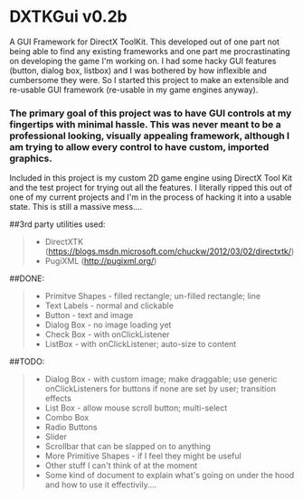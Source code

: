 # DXTKGui v0.2b

A GUI Framework for DirectX ToolKit.
This developed out of one part not being able to find any existing frameworks and one part me procrastinating on developing the game I'm working on. I had some hacky GUI features (button, dialog box, listbox) and I was bothered by how inflexible and cumbersome they were. So I started this project to make an extensible and re-usable GUI framework (re-usable in my game engines anyway).

### The primary goal of this project was to have GUI controls at my fingertips with minimal hassle. This was never meant to be a professional looking, visually appealing framework, although I am trying to allow every control to have custom, imported graphics.


Included in this project is my custom 2D game engine using DirectX Tool Kit and the test project for trying out all the features.
I literally ripped this out of one of my current projects and I'm in the process of hacking it into a usable state.
This is still a massive mess....


##3rd party utilities used:
>- DirectXTK (https://blogs.msdn.microsoft.com/chuckw/2012/03/02/directxtk/)
>- PugiXML (http://pugixml.org/)


##DONE:
>- Primitve Shapes - filled rectangle; un-filled rectangle; line
>- Text Labels - normal and clickable
>- Button - text and image
>- Dialog Box - no image loading yet
>- Check Box - with onClickListener
>- ListBox - with onClickListener; auto-size to content

##TODO:
>- Dialog Box - with custom image; make draggable; use generic onClickListeners for buttons if none are set by user; transition effects	
>- List Box - allow mouse scroll button; multi-select
>- Combo Box
>- Radio Buttons
>- Slider
>- Scrollbar that can be slapped on to anything
>- More Primitive Shapes - if I feel they might be useful
>- Other stuff I can't think of at the moment
>- Some kind of document to explain what's going on under the hood and how to use it effectivily....

